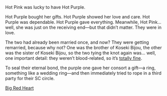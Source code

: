 <!-- title: Married, again -->

Hot Pink was lucky to have Hot Purple.

Hot Purple bought her gifts. Hot Purple showed her love and care. Hot Purple was dependable. Hot Purple gave everything. Meanwhile, Hot Pink… well, she was just on the receiving end—but that didn’t matter. They were in love.

The two had already been married once, and now? They were getting remarried, because why not? One was the brother of Koseki Bijou, the other was the sister of Koseki Bijou, so the two tying the knot again was... well, one important detail: they weren’t blood-related, so it’s [totally fine](https://www.youtube.com/live/axlJjQQ_rzU?si=Fgy4X9B4QkwIu_R2&t=7200).

To seal their eternal bond, the purple one gave her consort a gift—a ring, something like a wedding ring—and then immediately tried to rope in a third party for their SC circle.

[Big Red Heart](#embed:https://www.youtube.com/live/axlJjQQ_rzU?si=YRqwTsxYNFe09ozc&t=8622)